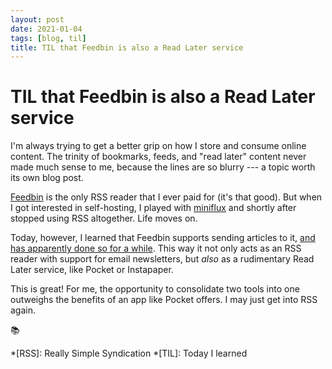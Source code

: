 ```yaml
---
layout: post
date: 2021-01-04
tags: [blog, til]
title: TIL that Feedbin is also a Read Later service
---
```


# TIL that Feedbin is also a Read Later service

I'm always trying to get a better grip on how I store and consume online content. The trinity of bookmarks, feeds, and "read later" content never made much sense to me, because the lines are so blurry --- a topic worth its own blog post.

[Feedbin](https://feedbin.com/) is the only RSS reader that I ever paid for (it's that good). But when I got interested in self-hosting, I played with [miniflux](https://miniflux.app/index.html) and shortly after stopped using RSS altogether. Life moves on.

Today, however, I learned that Feedbin supports sending articles to it, [and has apparently done so for a while](https://feedbin.com/blog/2019/08/20/save-webpages-to-read-later/). This way it not only acts as an RSS reader with support for email newsletters, but _also_ as a rudimentary Read Later service, like Pocket or Instapaper.

This is great! For me, the opportunity to consolidate two tools into one outweighs the benefits of an app like Pocket offers. I may just get into RSS again.

:books:

*[RSS]: Really Simple Syndication
*[TIL]: Today I learned